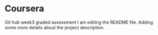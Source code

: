 # Coursera
Git hub week3 graded assessment
I am editing the README file. Adding some more details about the project description.
